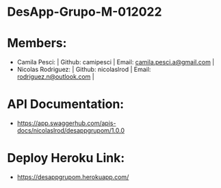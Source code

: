 # DesApp-Grupo-M-012022

# Members:
  - Camila Pesci:  | Github: camipesci |  Email: camila.pesci.a@gmail.com |
  - Nicolas Rodriguez: | Github: nicolaslrod | Email: rodriguez.n@outlook.com |

# API Documentation:
 - https://app.swaggerhub.com/apis-docs/nicolaslrod/desappgrupom/1.0.0

# Deploy Heroku Link:
- https://desappgrupom.herokuapp.com/
